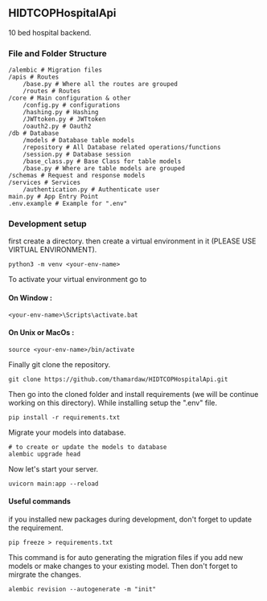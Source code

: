 ## HIDTCOPHospitalApi

10 bed hospital backend.

### File and Folder Structure

```shell
/alembic # Migration files
/apis # Routes
    /base.py # Where all the routes are grouped
    /routes # Routes
/core # Main configuration & other
    /config.py # configurations
    /hashing.py # Hashing
    /JWTtoken.py # JWTtoken
    /oauth2.py # Oauth2
/db # Database
    /models # Database table models
    /repository # All Database related operations/functions
    /session.py # Database session
    /base_class.py # Base Class for table models
    /base.py # Where are table models are grouped
/schemas # Request and response models
/services # Services
    /authentication.py # Authenticate user
main.py # App Entry Point
.env.example # Example for ".env"
```

### Development setup

first create a directory. then create a virtual environment in it (PLEASE USE VIRTUAL ENVIRONMENT).

```shell
python3 -m venv <your-env-name>
```

To activate your virtual environment go to

#### On Window :

```shell
<your-env-name>\Scripts\activate.bat
```

#### On Unix or MacOs :

```shell
source <your-env-name>/bin/activate
```

Finally git clone the repository.

```shell
git clone https://github.com/thamardaw/HIDTCOPHospitalApi.git
```

Then go into the cloned folder and install requirements (we will be continue working on this directory). While installing setup the ".env" file.

```shell
pip install -r requirements.txt
```

<!-- For our database migrations we will be using alembic. Don't worry it is already in requirements.txt so it is installed. Now let's initailize alembic.

```shell
alembic init alembic
```

After initailized, some changes need to make.

Go to alembic.ini and add your database string / URI.

```shell
sqlalchemy.url = <your-database-string>
```

Then go to alembic/env.py.

```shell
# comment out "target_metadata = None" and add this
from db.base import Base
target_metadata = Base.metadata
```

All changes need for alembic is done. Let's generate your migrations with alembic's help. You will have to run this command every time you add new models or you make changes to your models.

```shell
# this auto generate the migration files
alembic revision --autogenerate -m "init"
# to create or update the models to database
alembic upgrade head
``` -->

Migrate your models into database.

```shell
# to create or update the models to database
alembic upgrade head
```

Now let's start your server.

```shell
uvicorn main:app --reload
```

#### Useful commands

if you installed new packages during development, don't forget to update the requirement.

```shell
pip freeze > requirements.txt
```

This command is for auto generating the migration files if you add new models or make changes to your existing model. Then don't forget to mirgrate the changes.

```shell
alembic revision --autogenerate -m "init"
```
